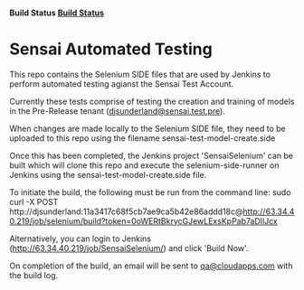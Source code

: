 #### Build Status [Build Status](http://63.34.40.219/buildStatus/icon?job=SensaiSelenium)

# Sensai Automated Testing

This repo contains the Selenium SIDE files that are used by Jenkins to perform automated testing agianst the Sensai Test Account.

Currently these tests comprise of testing the creation and training of models in the Pre-Release tenant (djsunderland@sensai.test.pre).

When changes are made locally to the Selenium SIDE file, they need to be uploaded to this repo using the filename sensai-test-model-create.side

Once this has been completed, the Jenkins project 'SensaiSelenium' can be built which will clone this repo and execute the selenium-side-runner on Jenkins using the sensai-test-model-create.side file.

To initiate the build, the following must be run from the command line:
sudo curl -X POST http://djsunderland:11a3417c68f5cb7ae9ca5b42e86addd18c@http://63.34.40.219/job/selenium/build?token=0oWERtBkrycGJewLExsKpPab7aDIlJcx

Alternatively, you can login to Jenkins (http://63.34.40.219/job/SensaiSelenium/) and click 'Build Now'.

On completion of the build, an email will be sent to qa@cloudapps.com with the build log.
